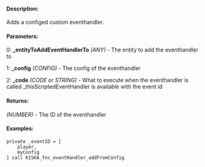 #### Description:
Adds a configed custom eventhandler.

#### Parameters:
0: **_entityToAddEventHandlerTo** *(ANY)* - The entity to add the eventhandler to

1: **_config** *(CONFIG)* - The config of the eventhandler

2: **_code** *(CODE or STRING)* - What to execute when the eventhandler is called
    _thisScriptedEventHandler is available with the event id

#### Returns:
*(NUMBER)* - The ID of the eventhandler

#### Examples:
```sqf
private _eventID = [
    player,
    myConfig
] call KISKA_fnc_eventHandler_addFromConfig
```


